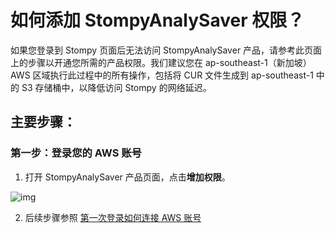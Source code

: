 # 如何添加 StompyAnalySaver 权限？

如果您登录到 Stompy 页面后无法访问 StompyAnalySaver 产品，请参考此页面上的步骤以开通您所需的产品权限。我们建议您在 ap-southeast-1（新加坡）AWS 区域执行此过程中的所有操作，包括将 CUR 文件生成到 ap-southeast-1 中的 S3 存储桶中，以降低访问 Stompy 的网络延迟。

## 主要步骤：

### 第一步：登录您的 AWS 账号

1. 打开 StompyAnalySaver 产品页面，点击**增加权限**。

![img](/_images/stompyanalysaver-add-permission.png)

2. 后续步骤参照 [第一次登录如何连接 AWS 账号](connect-aws-account.md?id=第一次登录如何连接-aws-账号？)
